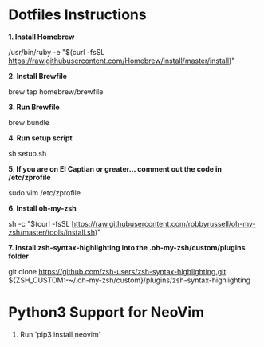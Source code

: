 Dotfiles Instructions
=====================

**1. Install Homebrew**

   /usr/bin/ruby -e "$(curl -fsSL https://raw.githubusercontent.com/Homebrew/install/master/install)"

**2. Install Brewfile**

   brew tap homebrew/brewfile

**3. Run Brewfile**

   brew bundle

**4. Run setup script**

   sh setup.sh

**5. If you are on El Captian or greater... comment out the code in /etc/zprofile**

   sudo vim /etc/zprofile

**6. Install oh-my-zsh**

   sh -c "$(curl -fsSL https://raw.githubusercontent.com/robbyrussell/oh-my-zsh/master/tools/install.sh)"

**7. Install zsh-syntax-highlighting into the .oh-my-zsh/custom/plugins folder**

   git clone https://github.com/zsh-users/zsh-syntax-highlighting.git ${ZSH_CUSTOM:-~/.oh-my-zsh/custom}/plugins/zsh-syntax-highlighting

Python3 Support for NeoVim
==========================
1. Run 'pip3 install neovim'
